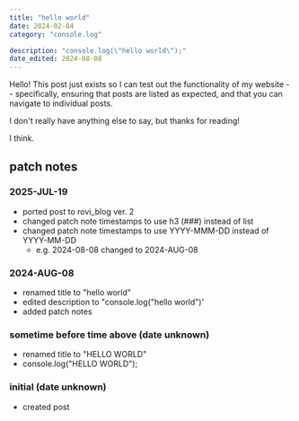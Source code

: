 ```yaml
---
title: "hello world"
date: 2024-02-04
category: "console.log"

description: "console.log(\"hello world\");"
date_edited: 2024-08-08
---
```


Hello! This post just exists so I can test out the functionality of my website -- specifically, ensuring that posts are listed as expected, and that you can navigate to individual posts.

I don't really have anything else to say, but thanks for reading!

I think.

## patch notes

### 2025-JUL-19

- ported post to rovi_blog ver. 2
- changed patch note timestamps to use h3 (###) instead of list
- changed patch note timestamps to use YYYY-MMM-DD instead of YYYY-MM-DD
	- e.g. 2024-08-08 changed to 2024-AUG-08

### 2024-AUG-08

- renamed title to "hello world"
- edited description to "console.log("hello world")'
- added patch notes

### sometime before time above (date unknown)

- renamed title to "HELLO WORLD"
- console.log("HELLO WORLD");

### initial (date unknown)

- created post
